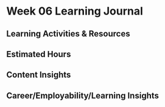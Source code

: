 # Week 06 Learning Journal

## Learning Activities & Resources


## Estimated Hours


## Content Insights


## Career/Employability/Learning Insights

